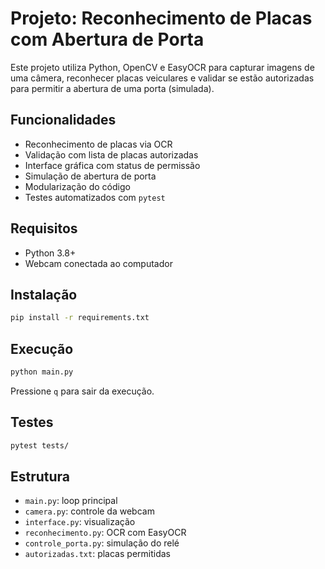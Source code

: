 # Projeto: Reconhecimento de Placas com Abertura de Porta

Este projeto utiliza Python, OpenCV e EasyOCR para capturar imagens de uma câmera, reconhecer placas veiculares e validar se estão autorizadas para permitir a abertura de uma porta (simulada).

## Funcionalidades
- Reconhecimento de placas via OCR
- Validação com lista de placas autorizadas
- Interface gráfica com status de permissão
- Simulação de abertura de porta
- Modularização do código
- Testes automatizados com `pytest`

## Requisitos
- Python 3.8+
- Webcam conectada ao computador

## Instalação
```bash
pip install -r requirements.txt
```

## Execução
```bash
python main.py
```

Pressione `q` para sair da execução.

## Testes
```bash
pytest tests/
```

## Estrutura
- `main.py`: loop principal
- `camera.py`: controle da webcam
- `interface.py`: visualização
- `reconhecimento.py`: OCR com EasyOCR
- `controle_porta.py`: simulação do relé
- `autorizadas.txt`: placas permitidas
